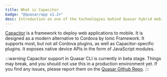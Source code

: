 ```yaml
---
title: What is Capacitor
badge: "@quasar/app v1.2+"
desc: Introduction on one of the technologies behind Quasar hybrid mobile apps.
---
```


[Capacitor](https://capacitor.ionicframework.com) is a framework to deploy web applications to mobile. It is designed as a modern alternative to Cordova by Ionic Framework. It supports most, but not all Cordova plugins, as well as Capacitor-specific plugins. It exposes native device APIs in the form of JavaScript modules.

:::warning
Capacitor support in Quasar CLI is currently in beta stage. Things may break, and you should not use this in a production environment yet. If you find any issues, please report them on the [Quasar Github Repo](https://github.com/quasarframework/quasar).
:::
